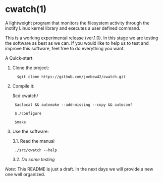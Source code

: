 cwatch(1)
=========

A lightweight program that monitors the filesystem activity through the inotify Linux kernel library and executes a user defined command.

This is a working experimental release (ver.1.0). In this stage we are testing the software as best as we can. If you would like to help us to test and improve this software, feel free to do everything you want.

A Quick-start:

1. Clone the project:

         $git clone https://github.com/joebew42/cwatch.git

2. Compile it:

   	$cd cwatch/
    
    	$aclocal && automake --add-missing --copy && autoconf
    
    	$./configure
    
    	$make

3. Use the software:  
	
	3.1. Read the manual
	
		./src/cwatch --help
 
	3.2. *Do some testing*

*Note*: This README is just a draft. In the next days we will provide a new one well organized.